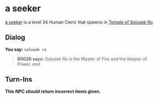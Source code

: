 # a seeker



[a seeker](/npc/80028) is a level 34 Human Cleric that spawns in [Temple of Solusek Ro](/zone/80).



## Dialog

**You say:** `solusek ro`



>**80028 says:** Solusek Ro is the Master of Fire and the Keeper of Power.
end



## Turn-Ins



**This NPC *should* return incorrect items given.**





